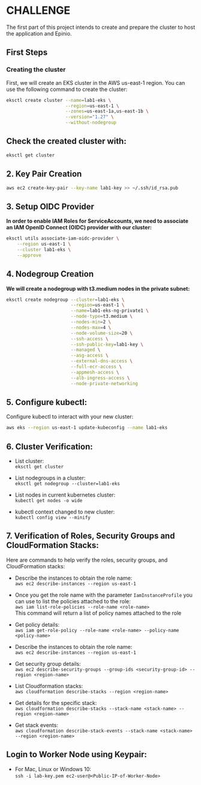 # CHALLENGE
The first part of this project intends to create and prepare the cluster to host the application and Epinio.

## First Steps
### Creating the cluster 
First, we will create an EKS cluster in the AWS us-east-1 region. You can use the following command to create the cluster:

```bash
eksctl create cluster --name=lab1-eks \
                      --region=us-east-1 \
                      --zones=us-east-1a,us-east-1b \
                      --version="1.27" \
                      --without-nodegroup
```
## Check the created cluster with:
```bash 
eksctl get cluster
```

## 2. Key Pair Creation
```bash 
aws ec2 create-key-pair --key-name lab1-key >> ~/.ssh/id_rsa.pub
```
## 3. Setup OIDC Provider
**In order to enable IAM Roles for ServiceAccounts, we need to associate an IAM OpenID Connect (OIDC) provider with our cluster:** <br>

```bash 
eksctl utils associate-iam-oidc-provider \
    --region us-east-1 \
    --cluster lab1-eks \
    --approve
``` 
## 4. Nodegroup Creation
**We will create a nodegroup with t3.medium nodes in the private subnet:**
```bash
eksctl create nodegroup --cluster=lab1-eks \
                        --region=us-east-1 \
                        --name=lab1-eks-ng-private1 \
                        --node-type=t3.medium \
                        --nodes-min=2 \
                        --nodes-max=4 \
                        --node-volume-size=20 \
                        --ssh-access \
                        --ssh-public-key=lab1-key \
                        --managed \
                        --asg-access \
                        --external-dns-access \
                        --full-ecr-access \
                        --appmesh-access \
                        --alb-ingress-access \
                        --node-private-networking
```

## 5. Configure kubectl:
Configure kubectl to interact with your new cluster:

```bash
aws eks --region us-east-1 update-kubeconfig --name lab1-eks
```

## 6. Cluster Verification: <br>
- List cluster: <br>
`eksctl get cluster`

- List nodegroups in a cluster: <br>
`eksctl get nodegroup --cluster=lab1-eks`

- List nodes in current kubernetes cluster: <br>
`kubectl get nodes -o wide`

- kubectl context changed to new cluster: <br>
`kubectl config view --minify`

##  7. Verification of Roles, Security Groups and CloudFormation Stacks: <br>
Here are commands to help verify the roles, security groups, and CloudFormation stacks:

- Describe the instances to obtain the role name: <br>
`aws ec2 describe-instances --region us-east-1`

- Once you get the role name with the parameter `IamInstanceProfile` you can use to list the policies attached to the role: <br>
`aws iam list-role-policies --role-name <role-name>` <br>
This command will return a list of policy names attached to the role

- Get policy details: <br>
`aws iam get-role-policy --role-name <role-name> --policy-name <policy-name>`

- Describe the instances to obtain the role name: <br>
`aws ec2 describe-instances --region us-east-1`

- Get security group details: <br>
`aws ec2 describe-security-groups --group-ids <security-group-id> --region <region-name>`

- List Cloudformation stacks: <br>
`aws cloudformation describe-stacks --region <region-name>`

- Get details for the specific stack: <br>
`aws cloudformation describe-stacks --stack-name <stack-name> --region <region-name>`

- Get stack events: <br>
`aws cloudformation describe-stack-events --stack-name <stack-name> --region <region-name>`

## Login to Worker Node using Keypair: <br> 
- For Mac, Linux or Windows 10: <br>
`ssh -i lab-key.pem ec2-user@<Public-IP-of-Worker-Node>`


